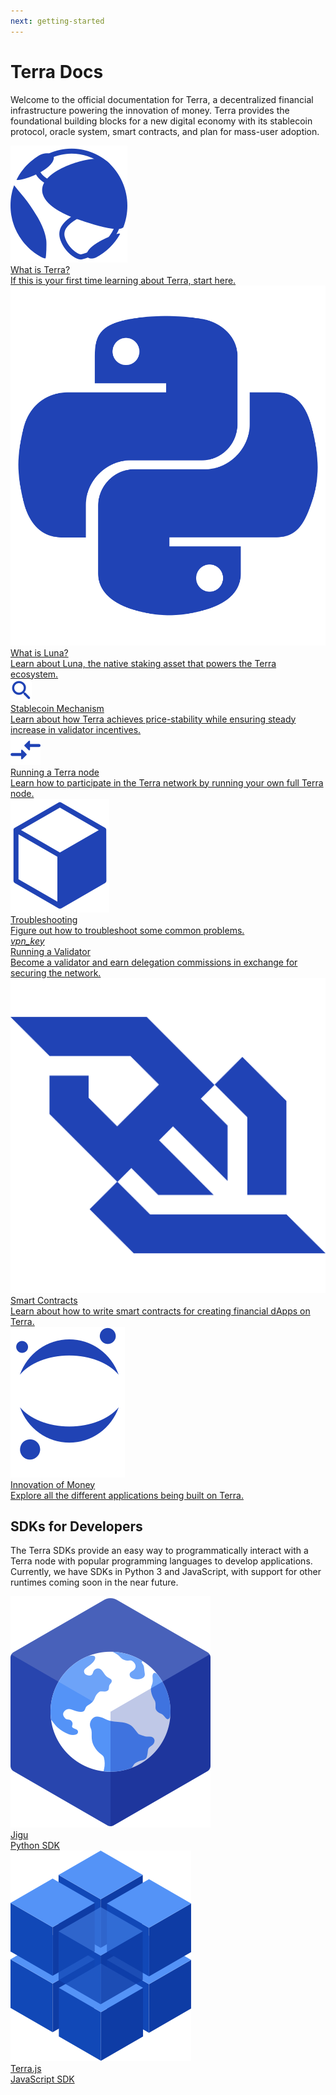 ```yaml
---
next: getting-started
---
```


# Terra Docs

Welcome to the official documentation for Terra, a decentralized financial infrastructure powering the innovation of money. Terra provides the foundational building blocks for a new digital economy with its stablecoin protocol, oracle system, smart contracts, and plan for mass-user adoption.

<div class="cards twoColumn">
  <a href="docs/terra" class="card">
    <img src="/img/icon_terra.svg"/>
    <div class="title">
      What is Terra?
    </div>
    <div class="text">
      If this is your first time learning about Terra, start here.
    </div>
  </a>
  <a href="/docs/data" class="card">
    <img src="/img/icon_python.svg"/>
    <div class="title">
      What is Luna?
    </div>
    <div class="text">
      Learn about Luna, the native staking asset that powers the Terra ecosystem.
    </div>
  </a>
  <a href="/docs/query/account" class="card">
    <img src="/img/icon_search.svg"/>
    <div class="title">
      Stablecoin Mechanism
    </div>
    <div class="text">
      Learn about how Terra achieves price-stability while ensuring steady increase in validator incentives.
    </div>
  </a>
  <a href="/docs/transactions/wallet.html" class="card">
    <img src="/img/icon_transaction.svg"/>
    <div class="title">
      Running a Terra node
    </div>
    <div class="text">
      Learn how to participate in the Terra network by running your own full Terra node.
    </div>
  </a>
  <a href="/docs/blocks" class="card">
    <img src="/img/icon_cube.svg"/>
    <div class="title">
      Troubleshooting
    </div>
    <div class="text">
      Figure out how to troubleshoot some common problems.
    </div>
  </a>
  <a href="/docs/keys" class="card">
    <i class="material-icons">vpn_key</i>
    <div class="title">
      Running a Validator
    </div>
    <div class="text">
      Become a validator and earn delegation commissions in exchange for securing the network.
    </div>
  </a>
  <a href="/docs/websockets" class="card">
    <img src="/img/icon_websocket.svg"/>
    <div class="title">
      Smart Contracts
    </div>
    <div class="text">
      Learn about how to write smart contracts for creating financial dApps on Terra.
    </div>
  </a>
    <a href="/docs/#usage-inside-jupyter" class="card">
    <img src="/img/icon_jupyter.svg"/>
    <div class="title">
      Innovation of Money
    </div>
    <div class="text">
      Explore all the different applications being built on Terra.
    </div>
  </a>
</div>

## SDKs for Developers

The Terra SDKs provide an easy way to programmatically interact with a Terra node with popular programming languages to develop applications. Currently, we have SDKs in Python 3 and JavaScript, with support for other runtimes coming soon in the near future.

<div class="cards twoColumn">
  <a href="https://jigu.terra.money/" class="card lg dark">
    <img src="/img/logo.svg">
    <div class="title">
      Jigu
    </div>
    <div class="text">
      Python SDK
    </div>
  </a>
  <a href="/examples/" class="card lg">
    <img src="/img/terra_js.svg">
    <div class="title">
      Terra.js
    </div>
    <div class="text">
      JavaScript SDK
    </div>
  </a>
</div>
